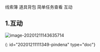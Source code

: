 线索簿 道具背包 简单任务查看 互动

## 1.互动

![image-20201211143635714](D:\projects\note\项目\Abyss\系统设计_20201211111349-pindena.sy.assets\image-20201211143635714.png)


{: id="20201211111349-pindena" type="doc"}
